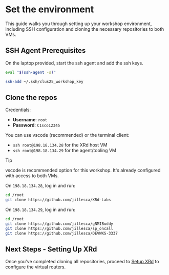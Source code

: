 # Set the environment

This guide walks you through setting up your workshop environment, including SSH configuration and cloning the necessary repositories to both VMs.

## SSH Agent Prerequisites

On the laptop provided, start the ssh agent and add the ssh keys.

```bash
eval "$(ssh-agent -s)"
```

```bash
ssh-add ~/.ssh/clus25_workshop_key
```

## Clone the repos

Credentials:

- **Username**: `root`
- **Password**: `C1sco12345`

You can use vscode (recommended) or the terminal client:

- `ssh root@198.18.134.28` for the XRd host VM
- `ssh root@198.18.134.29` for the agent/tooling VM

> [!TIP]  
> vscode is recommended option for this workshop. It's already configured with access to both VMs.

On `198.18.134.28`, log in and run:

```bash
cd /root
git clone https://github.com/jillesca/XRd-Labs
```

On `198.18.134.29`, log in and run:

```bash
cd /root
git clone https://github.com/jillesca/gNMIBuddy
git clone https://github.com/jillesca/sp_oncall
git clone https://github.com/jillesca/DEVWKS-3337
```

## Next Steps - Setting Up XRd

Once you've completed cloning all repositories, proceed to [Setup XRd](SETUP_XRd.md) to configure the virtual routers.
